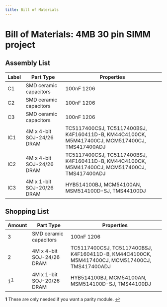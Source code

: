 ```yaml
---
title: Bill of Materials
---
```


# Bill of Materials: 4MB 30 pin SIMM project

## Assembly List

| Label | Part Type              | Properties      |
| ----- | ---------------------- | --------------- |
| C1    | SMD ceramic capacitors | 100nF 1206          |
| C2    | SMD ceramic capacitors | 100nF 1206          |
| C3    | SMD ceramic capacitors | 100nF 1206          |
| IC1   | 4M x 4-bit SOJ-24/26 DRAM | TC5117400CSJ, TC5117400BSJ, K4F160411D-B, KM44C4100CK, M5M417400CJ, MCM517400CJ, TMS417400ADJ |
| IC2   | 4M x 4-bit SOJ-24/26 DRAM | TC5117400CSJ, TC5117400BSJ, K4F160411D-B, KM44C4100CK, M5M417400CJ, MCM517400CJ, TMS417400ADJ |
| IC3   | 4M x 1-bit SOJ-20/26 DRAM  | HYB514100BJ, MCM54100AN, MSM514100D-SJ, TMS44100DJ  |

## Shopping List

| Amount                       | Part Type              | Properties      |
| ---------------------------- | ---------------------- | --------------- |
| 3                            | SMD ceramic capacitors | 100nF 1206          |
| 2                            | 4M x 4-bit SOJ-24/26 DRAM | TC5117400CSJ, TC5117400BSJ, K4F160411D-B, KM44C4100CK, M5M417400CJ, MCM517400CJ, TMS417400ADJ |
| 1<sup id="a1">[1](#f1)</sup> | 4M x 1-bit SOJ-20/26 DRAM  | HYB514100BJ, MCM54100AN, MSM514100D-SJ, TMS44100DJ  |

<b id="f1">1</b> These are only needed if you want a parity module. [↩](#a1)
